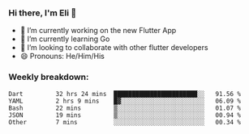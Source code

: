 ### Hi there, I'm Eli 👋
- 🔭 I’m currently working on the new Flutter App
- 🌱 I’m currently learning Go
- 🦄 I’m looking to collaborate with other flutter developers
- 😄 Pronouns: He/Him/His

### Weekly breakdown:
<!--START_SECTION:waka-->

```text
Dart         32 hrs 24 mins  ███████████████████████░░   91.56 %
YAML         2 hrs 9 mins    █▓░░░░░░░░░░░░░░░░░░░░░░░   06.09 %
Bash         22 mins         ▒░░░░░░░░░░░░░░░░░░░░░░░░   01.07 %
JSON         19 mins         ▒░░░░░░░░░░░░░░░░░░░░░░░░   00.94 %
Other        7 mins          ░░░░░░░░░░░░░░░░░░░░░░░░░   00.34 %
```

<!--END_SECTION:waka-->
